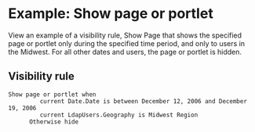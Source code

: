 # Example: Show page or portlet

View an example of a visibility rule, Show Page that shows the specified page or portlet only during the specified time period, and only to users in the Midwest. For all other dates and users, the page or portlet is hidden.

## Visibility rule

```
Show page or portlet when
  	     current Date.Date is between December 12, 2006 and December 19, 2006
  	     current LdapUsers.Geography is Midwest Region
  	  Otherwise hide 
```


